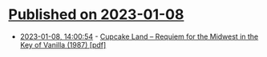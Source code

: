 # [Published on 2023-01-08](index.md)

* [2023-01-08, 14:00:54](https://news.ycombinator.com/item?id=34299141) - [Cupcake Land – Requiem for the Midwest in the Key of Vanilla (1987) [pdf]](http://plaza.ufl.edu/atalbot/2007/enc1101/_Media/cupcakeland.pdf)
